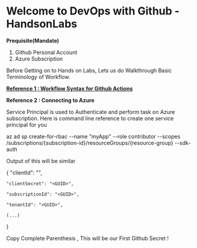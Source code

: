 # Welcome to DevOps with Github - HandsonLabs

**Prequisite(Mandate)**
1. Github Personal Account
2. Azure Subscription


Before Getting on to Hands on Labs, Lets us do Walkthrough Basic Terminology of Workflow. 

**[Reference 1 : Workflow Syntax for Github Actions ](https://docs.github.com/en/free-pro-team@latest/actions/reference/workflow-syntax-for-github-actions)**



**Reference 2 : Connecting to Azure**

Service Principal is used to Authenticate and perform task on Azure subscription.
Here is command line reference to create one service principal for you

az ad sp create-for-rbac --name "myApp" --role contributor --scopes /subscriptions/{subscription-id}/resourceGroups/{resource-group} --sdk-auth

Output of this will be similar 

  {
    "clientId": "<GUID>",
  
    "clientSecret": "<GUID>",
    
    "subscriptionId": "<GUID>",
    
    "tenantId": "<GUID>",
    
    (...)
    
  }

Copy Complete Parenthesis , This will be our First Github Secret !

